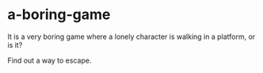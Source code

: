 # a-boring-game

It is a very boring game where a lonely character is walking in a platform, or is it?

Find out a way to escape.
